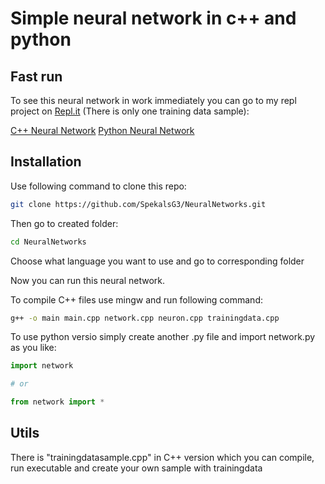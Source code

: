 # Simple neural network in c++ and python
## Fast run

To see this neural network in work immediately you can go to my repl project on [Repl.it](https://repl.it/) (There is only one training data sample):

[C++ Neural Network](https://repl.it/@SpekalsG3Play/Neural-Network-C)
[Python Neural Network](https://repl.it/@SpekalsG3Play/Neural-Network-Python)

## Installation

Use following command to clone this repo:

```bash
git clone https://github.com/SpekalsG3/NeuralNetworks.git
```

Then go to created folder:

```bash
cd NeuralNetworks
```

Choose what language you want to use and go to corresponding folder

Now you can run this neural network.


To compile C++ files use mingw and run following command:

```bash
g++ -o main main.cpp network.cpp neuron.cpp trainingdata.cpp
```

To use python versio simply create another .py file and import network.py as you like:

```python
import network

# or

from network import *
```

## Utils

There is "trainingdatasample.cpp" in C++ version which you can compile, run executable and create your own sample with trainingdata